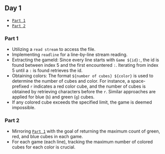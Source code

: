 ## Day 1

- [`Part 1`](#part-1)
- [`Part 2`](#part-2)

### Part 1

- Utilizing a `read stream` to access the file.
- Implementing `readline` for a line-by-line stream reading.
- Extracting the gameId: Since every line starts with `Game ${id}:`, the id is found between index 5 and the first encountered `:`. Iterating from index 5 until a `:` is found retrieves the id.
- Obtaining colors: The format `${number of cubes} ${color}` is used to determine the number of cubes and color. For instance, a space-prefixed `r` indicates a red color cube, and the number of cubes is obtained by retrieving characters before the `r`. Similar approaches are applied for blue (`b`) and green (`g`) cubes.
- If any colored cube exceeds the specified limit, the game is deemed impossible.

### Part 2

- Mirroring [`Part 1`](#part-1) with the goal of returning the maximum count of green, red, and blue cubes in each game.
- For each game (each line), tracking the maximum number of colored cubes for each color is crucial.

